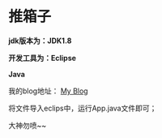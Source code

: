 # 推箱子

**jdk版本为：JDK1.8**

**开发工具为：Eclipse**

**Java**

我的blog地址：
[My Blog](http://blog.csdn.net/divide_)


将文件导入eclips中，运行App.java文件即可；

大神勿喷~~